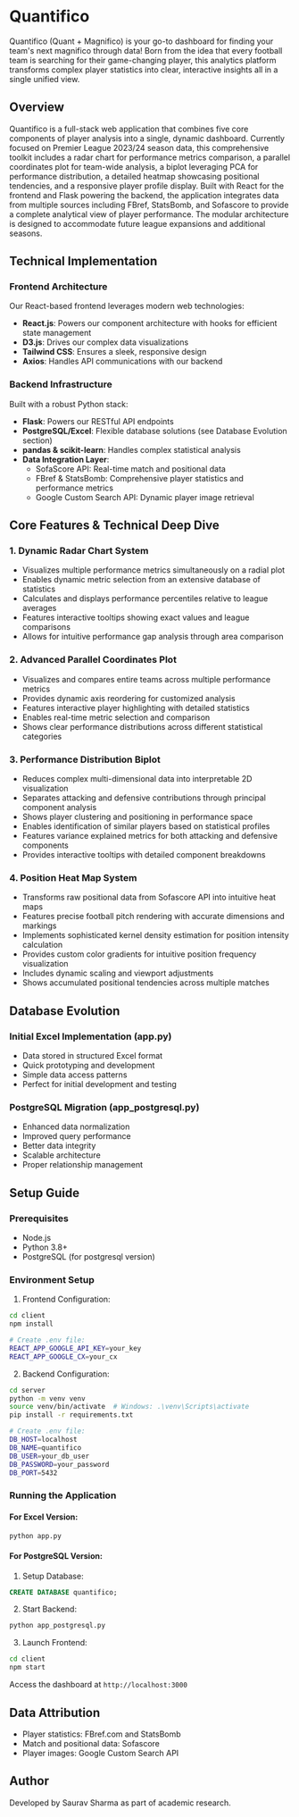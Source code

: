 # Quantifico

Quantifico (Quant + Magnifico) is your go-to dashboard for finding your team's next magnifico through data! Born from the idea that every football team is searching for their game-changing player, this analytics platform transforms complex player statistics into clear, interactive insights all in a single unified view.

## Overview
Quantifico is a full-stack web application that combines five core components of player analysis into a single, dynamic dashboard. Currently focused on Premier League 2023/24 season data, this comprehensive toolkit includes a radar chart for performance metrics comparison, a parallel coordinates plot for team-wide analysis, a biplot leveraging PCA for performance distribution, a detailed heatmap showcasing positional tendencies, and a responsive player profile display. Built with React for the frontend and Flask powering the backend, the application integrates data from multiple sources including FBref, StatsBomb, and Sofascore to provide a complete analytical view of player performance. The modular architecture is designed to accommodate future league expansions and additional seasons.
## Technical Implementation

### Frontend Architecture
Our React-based frontend leverages modern web technologies:
- **React.js**: Powers our component architecture with hooks for efficient state management
- **D3.js**: Drives our complex data visualizations 
- **Tailwind CSS**: Ensures a sleek, responsive design
- **Axios**: Handles API communications with our backend

### Backend Infrastructure
Built with a robust Python stack:
- **Flask**: Powers our RESTful API endpoints
- **PostgreSQL/Excel**: Flexible database solutions (see Database Evolution section)
- **pandas & scikit-learn**: Handles complex statistical analysis
- **Data Integration Layer**:
  - SofaScore API: Real-time match and positional data
  - FBref & StatsBomb: Comprehensive player statistics and performance metrics
  - Google Custom Search API: Dynamic player image retrieval

## Core Features & Technical Deep Dive

### 1. Dynamic Radar Chart System
- Visualizes multiple performance metrics simultaneously on a radial plot
- Enables dynamic metric selection from an extensive database of statistics
- Calculates and displays performance percentiles relative to league averages
- Features interactive tooltips showing exact values and league comparisons
- Allows for intuitive performance gap analysis through area comparison

### 2. Advanced Parallel Coordinates Plot
- Visualizes and compares entire teams across multiple performance metrics
- Provides dynamic axis reordering for customized analysis
- Features interactive player highlighting with detailed statistics
- Enables real-time metric selection and comparison
- Shows clear performance distributions across different statistical categories

### 3. Performance Distribution Biplot
- Reduces complex multi-dimensional data into interpretable 2D visualization
- Separates attacking and defensive contributions through principal component analysis
- Shows player clustering and positioning in performance space
- Enables identification of similar players based on statistical profiles
- Features variance explained metrics for both attacking and defensive components
- Provides interactive tooltips with detailed component breakdowns

### 4. Position Heat Map System
- Transforms raw positional data from Sofascore API into intuitive heat maps
- Features precise football pitch rendering with accurate dimensions and markings
- Implements sophisticated kernel density estimation for position intensity calculation
- Provides custom color gradients for intuitive position frequency visualization
- Includes dynamic scaling and viewport adjustments
- Shows accumulated positional tendencies across multiple matches

## Database Evolution

### Initial Excel Implementation (app.py)
- Data stored in structured Excel format
- Quick prototyping and development
- Simple data access patterns
- Perfect for initial development and testing

### PostgreSQL Migration (app_postgresql.py)
- Enhanced data normalization
- Improved query performance
- Better data integrity
- Scalable architecture
- Proper relationship management

## Setup Guide

### Prerequisites
- Node.js 
- Python 3.8+
- PostgreSQL (for postgresql version)

### Environment Setup

1. Frontend Configuration:
```bash
cd client
npm install

# Create .env file:
REACT_APP_GOOGLE_API_KEY=your_key
REACT_APP_GOOGLE_CX=your_cx
```

2. Backend Configuration:
```bash
cd server
python -m venv venv
source venv/bin/activate  # Windows: .\venv\Scripts\activate
pip install -r requirements.txt

# Create .env file:
DB_HOST=localhost
DB_NAME=quantifico
DB_USER=your_db_user
DB_PASSWORD=your_password
DB_PORT=5432
```

### Running the Application

#### For Excel Version:
```bash
python app.py
```

#### For PostgreSQL Version:
1. Setup Database:
```sql
CREATE DATABASE quantifico;
```

2. Start Backend:
```bash
python app_postgresql.py
```

3. Launch Frontend:
```bash
cd client
npm start
```

Access the dashboard at `http://localhost:3000`

## Data Attribution
- Player statistics: FBref.com and StatsBomb
- Match and positional data: Sofascore
- Player images: Google Custom Search API

## Author
Developed by Saurav Sharma as part of academic research.

